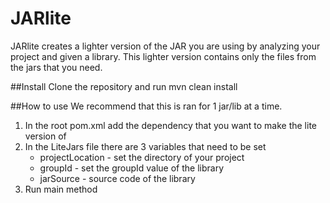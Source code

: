 # JARlite

JARlite creates a lighter version of the JAR you are using by analyzing your project and given a library. 
This lighter version contains only the files from the jars that you need.

##Install
Clone the repository and run mvn clean install

##How to use
We recommend that this is ran for 1 jar/lib at a time.

1. In the root pom.xml add the dependency that you want to make the lite version of
2. In the LiteJars file there are 3 variables that need to be set
   - projectLocation - set the directory of your project
   - groupId - set the groupId value of the library
   - jarSource - source code of the library
3. Run main method    